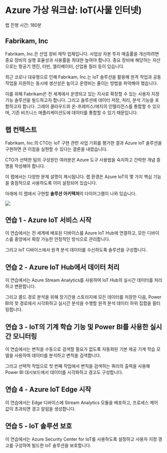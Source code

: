 # Azure 가상 워크샵: IoT(사물 인터넷)

랩 진행 시간: 180분

## Fabrikam, Inc

Fabrikam, Inc.은 산업 장비 제작 업체입니다. 사업상 자본 투자 매출률을 개선하려면 중요 장비의 실행 효율성과 사용률을 최대한 높여야 합니다. 중요 장비에 해당하는 자산으로는 항공기 엔진, 터빈, 엘리베이터, 산업용 칠러 등이 있습니다.

최근 코로나 대유행으로 인해 Fabrikam, Inc.는 IoT 솔루션을 활용해 원격 작업과 공동 작업을 지원하는 동시에 생산성은 높이고 운영비는 줄이는 방법을 파악해야 했습니다. 

이를 위해 Fabrikam은 전 세계에서 운영되고 있는 지사로 확장할 수 있는 사용자 지정 가능 솔루션을 빌드하고자 합니다. 그리고 솔루션에 데이터 저장, 처리, 분석 기능을 포함하고자 합니다. 그래야 클라우드와 온-프레미스/에지의 인텔리전스를 통합할 수 있으며, 기존 비즈니스 애플리케이션도에 데이터를 통합할 수 있기 때문입니다. 

## 랩 컨텍스트

Fabrikam, Inc.의 CTO는 IoT 구현 관련 사업 기회를 평가한 결과 Azure IoT 솔루션을 구현하면 큰 이점을 실현할 수 있다는 결론을 내렸습니다.

CTO가 선택한 팀의 구성원인 여러분은 Azure 도구 사용법을 숙지하고 간략한 개념 증명을 작성해야 합니다.

이 랩에서는 다양한 문제 설명이 제시됩니다. 랩 환경은 Azure IoT의 몇 가지 핵심 기능을 중점적으로 사용하도록 이미 설정되어 있습니다.

아래에 이 랩에서 구현할 **솔루션 아키텍처**의 다이어그램이 나와 있습니다.

![](media/diagramreadme.png)

## 연습 1 - Azure IoT 서비스 시작

이 연습에서는 전 세계에 배포된 디바이스를 Azure IoT Hub에 연결하고, 모든 디바이스를 중앙에서 확장 가능한 안정적인 방식으로 관리합니다. 

그리고 IoT 디바이스에서 원격 분석 데이터를 수신하도록 솔루션을 구성합니다.

## 연습 2 - Azure IoT Hub에서 데이터 처리

이 연습에서는 Azure Stream Analytics를 사용하여 IoT Hub의 실시간 데이터를 처리하고 변환합니다.

그리고 콜드 경로 분석을 위해 장기간용 스토리지에 모든 데이터를 저장한 다음, Power BI의 핫 경로에서 시각화하고 실시간 분석을 수행할 원격 분석 데이터 하위 집합을 필터링합니다.

## 연습 3 - IoT의 기계 학습 기능 및 Power BI를 사용한 실시간 모니터링

이 연습에서는 변칙을 수동으로 검색할 필요가 없도록 자동화된 기본 제공 기계 학습 모델을 사용하여 데이터를 분석하고 변칙을 검색합니다.

그리고 선택적 작업으로 첫 번째 작업에서 변칙을 검색하는 쿼리의 출력을 사용해 Power BI 대시보드에서 데이터를 시각화하고 경고도 구성합니다.

## 연습 4 - Azure IoT Edge 시작

이 연습에서는 Edge 디바이스에 Stream Analytics 모듈을 배포하고, 프로세스 제어 값이 초과되면 경고 알림을 생성합니다.

## 연습 5 - IoT 솔루션 보호

이 연습에서는 Azure Security Center for IoT를 사용하도록 설정하고 사용자 지정 경고를 구성하여 빌드한 IoT 솔루션을 보호합니다.
